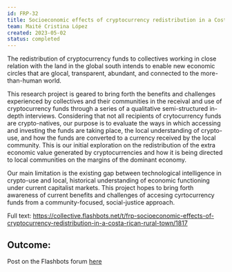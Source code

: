 ```yaml
---
id: FRP-32
title: Socioeconomic effects of cryptocurrency redistribution in a Costa Rican rural town
team: Maité Cristina López
created: 2023-05-02
status: completed
---
```


The redistribution of cryptocurrency funds to collectives working in close relation with the land in the global south intends to enable new economic circles that are glocal, transparent, abundant, and connected to the more-than-human world. 

This research project is geared to bring forth the benefits and challenges experienced by collectives and their communities in the receival and use of cryptocurrency funds through a series of a qualitative semi-structured in-depth interviews. Considering that not all recipients of crytocurrency funds are crypto-natives, our purpose is to evaluate the ways in which accessing and investing the funds are taking place, the local understanding of crypto-use, and how the funds are converted to a currency received by the local community. This is our initial exploration on the redistribution of the extra economic value generated by cryptocurrencies and how it is being directed to local communities on the margins of the dominant economy.

Our main limitation is the existing gap between technological intelligence in crypto-use and local, historical understanding of economic functioning under current capitalist markets. This project hopes to bring forth awareness of current benefits and challenges of accesing cyrtocurrency funds from a community-focused, social-justice approach.
  
Full text: https://collective.flashbots.net/t/frp-socioeconomic-effects-of-cryptocurrency-redistribution-in-a-costa-rican-rural-town/1817

## Outcome: 
Post on the Flashbots forum [here](https://collective.flashbots.net/t/frp-32-socioeconomic-effects-of-cryptocurrency-redistribution-in-the-costa-rican-rural-town-of-tinamastes/2287/4)
